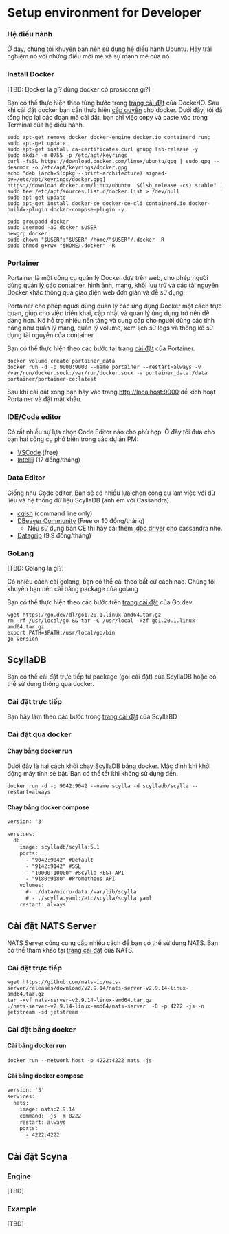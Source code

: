 # Setup environment for Developer

### Hệ điều hành

Ở đây, chúng tôi khuyên bạn nên sử dụng hệ điều hành Ubuntu. Hãy trải nghiệm nó với những điều mới mẻ và sự mạnh mẽ của nó.

### Install Docker

[TBD: Docker là gì? dùng docker có pros/cons gì?]

Bạn có thể thực hiện theo từng bước trong [trang cài đặt](https://docs.docker.com/engine/install/ubuntu/) của DockerIO.
Sau khi cài đặt docker bạn cần thực hiện [cấp quyền](https://docs.docker.com/engine/install/linux-postinstall/) cho docker.
Dưới đây, tôi đã tổng hợp lại các đoạn mã cài đặt, bạn chỉ việc copy và paste vào trong Terminal của hệ điều hành.

```shell
sudo apt-get remove docker docker-engine docker.io containerd runc
sudo apt-get update
sudo apt-get install ca-certificates curl gnupg lsb-release -y
sudo mkdir -m 0755 -p /etc/apt/keyrings
curl -fsSL https://download.docker.com/linux/ubuntu/gpg | sudo gpg --dearmor -o /etc/apt/keyrings/docker.gpg
echo "deb [arch=$(dpkg --print-architecture) signed-by=/etc/apt/keyrings/docker.gpg] https://download.docker.com/linux/ubuntu  $(lsb_release -cs) stable" | sudo tee /etc/apt/sources.list.d/docker.list > /dev/null
sudo apt-get update
sudo apt-get install docker-ce docker-ce-cli containerd.io docker-buildx-plugin docker-compose-plugin -y

sudo groupadd docker
sudo usermod -aG docker $USER
newgrp docker
sudo chown "$USER":"$USER" /home/"$USER"/.docker -R
sudo chmod g+rwx "$HOME/.docker" -R
```

### Portainer

Portainer là một công cụ quản lý Docker dựa trên web, cho phép người dùng quản lý các container, hình ảnh, mạng, khối lưu trữ và các tài nguyên Docker khác thông qua giao diện web đơn giản và dễ sử dụng.

Portainer cho phép người dùng quản lý các ứng dụng Docker một cách trực quan, giúp cho việc triển khai, cập nhật và quản lý ứng dụng trở nên dễ dàng hơn. Nó hỗ trợ nhiều nền tảng và cung cấp cho người dùng các tính năng như quản lý mạng, quản lý volume, xem lịch sử logs và thống kê sử dụng tài nguyên của container.

Bạn có thể thực hiện theo các bước tại trang [cài đặt](https://docs.portainer.io/start/install-ce/server/docker/linux) của Portainer.

```shell
docker volume create portainer_data
docker run -d -p 9000:9000 --name portainer --restart=always -v /var/run/docker.sock:/var/run/docker.sock -v portainer_data:/data portainer/portainer-ce:latest
```

Sau khi cài đặt xong bạn hãy vào trang [http://localhost:9000](http://localhost:9000) để kích hoạt Portainer và đặt mật khẩu.

### IDE/Code editor

Có rất nhiều sự lựa chọn Code Editor nào cho phù hợp. Ở đây tôi đưa cho bạn hai công cụ phổ biến trong các dự án PM:

- [VSCode](https://code.visualstudio.com/download) (free)
- [Intellij](https://www.jetbrains.com/idea/download/) (17 đồng/tháng)

### Data Editor

Giống như Code editor, Bạn sẽ có nhiều lựa chọn công cụ làm việc với dữ liệu và hệ thống dữ liệu ScyllaDB (anh em với Cassandra).

- [cqlsh]() (command line only)
- [DBeaver Community](https://dbeaver.io/download/) (Free or 10 đồng/tháng)
  - Nếu sử dụng bản CE thì hãy cài thêm [jdbc driver](https://medium.com/@erkansirin/adding-cassandra-jdbc-driver-to-dbeaver-community-edition-6d34fd727d20) cho cassandra nhé.
- [Datagrip](https://www.jetbrains.com/datagrip/download/#section=linux) (9.9 đồng/tháng)

### GoLang

[TBD: Golang là gì?]

Có nhiều cách cài golang, bạn có thể cài theo bất cứ cách nào. Chúng tôi khuyên bạn nên cài bằng package của golang

Bạn có thể thực hiện theo các bước trên [trang cài đặt](https://go.dev/doc/install) của Go.dev.

```shell
wget https://go.dev/dl/go1.20.1.linux-amd64.tar.gz
rm -rf /usr/local/go && tar -C /usr/local -xzf go1.20.1.linux-amd64.tar.gz
export PATH=$PATH:/usr/local/go/bin
go version
```

## ScyllaDB

Bạn có thể cài đặt trực tiếp từ package (gói cài đặt) của ScyllaDB hoặc có thể sử dụng thông qua docker.

### Cài đặt trực tiếp

Bạn hãy làm theo các bước trong [trang cài đặt](https://docs.scylladb.com/stable/getting-started/install-scylla/) của ScyllaBD

### Cài đặt qua docker

#### Chạy bằng docker run

Dưới đây là hai cách khởi chạy ScyllaDB bằng docker. Mặc định khi khởi động máy tính sẽ bật. Bạn có thể tắt khi không sử dụng đến.

```shell
docker run -d -p 9042:9042 --name scylla -d scylladb/scylla --restart=always
```

#### Chạy bằng docker compose

```xml
version: '3'

services:
  db:
    image: scylladb/scylla:5.1
    ports:
      - "9042:9042" #Default
      - "9142:9142" #SSL
      - "10000:10000" #Scylla REST API
      - "9180:9180" #Prometheus API
    volumes:
      #- ./data/micro-data:/var/lib/scylla
      # - ./scylla.yaml:/etc/scylla/scylla.yaml
    restart: always
```

## Cài đặt NATS Server

NATS Server cũng cung cấp nhiều cách để bạn có thể sử dụng NATS. Bạn có thể tham khảo tại [trang cài đặt](https://docs.nats.io/running-a-nats-service/introduction/installation) của NATS.

### Cài đặt trực tiếp

```shell
wget https://github.com/nats-io/nats-server/releases/download/v2.9.14/nats-server-v2.9.14-linux-amd64.tar.gz
tar -xvf nats-server-v2.9.14-linux-amd64.tar.gz
./nats-server-v2.9.14-linux-amd64/nats-server  -D -p 4222 -js -n jetstream -sd jetstream
```

### Cài đặt bằng docker

#### Cài bằng docker run

```shell
docker run --network host -p 4222:4222 nats -js
```

#### Cài bằng docker compose

```xml
version: '3'
services:
  nats:
    image: nats:2.9.14
    command: -js -m 8222
    restart: always
    ports:
      - 4222:4222
```

## Cài đặt Scyna 

### Engine
[TBD]

### Example
[TBD]

